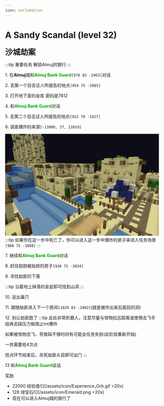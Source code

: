 ```yaml
---
icon: exclamation
---
```

# A Sandy Scandal (level 32)
<span style="font-size: 25px;">**沙城劫案**</span>

:::tip 重要任务
解锁Almuj的银行
:::

<span class="stage-index">1.</span> 在**Almuj**城和<font color=00AA00>**Almuj Bank Guard**</font>`[976 83 -1963]`对话

<span class="stage-index">2.</span> 去第一个目击证人所报告的地点`[954 75 -1985]`

<span class="stage-index">3.</span> 打开地下室的金库 密码是7812

<span class="stage-index">4.</span> 和<font color=00AA00>**Almuj Bank Guard**</font>对话

<span class="stage-index">5.</span> 去第二个目击证人所报告的地点`[922 79 -1927]`

<span class="stage-index">6.</span> 调查爆炸的来源`[-13900, 37, 21019]`

![](../../.vuepress/public/assets/img/lvl32-1.jpg)
:::tip
如果你在这一步中死亡了，你可以进入这一步中爆炸的房子来进入任务场景`[960 75 -1898]`
:::

<span class="stage-index">7.</span> 继续和<font color=00AA00>**Almuj Bank Guard**</font>对话

<span class="stage-index">8.</span> 赶往刚刚被劫掠的房子`[930 75 -2034]`

<span class="stage-index">9.</span> 寻找劫匪的下落

:::tip
沿着地上掉落的金锭即可找到山洞
:::

<span class="stage-index">10.</span> 逃出巢穴

<span class="stage-index">11.</span> 跟随劫匪进入下一个房间`[1029 83 -1982]`(就是被炸出来后面前的洞)

<span class="stage-index">12.</span> 别让劫匪跑了
:::tip
此处非常折磨人，注意尽量与怪物拉远距离或使用击飞手段再去踩压力板阻止tnt爆炸

如果被怪物击飞，导致踩不够时间有可能会任务失败(此阶段重新开始)

一共需要抢4次点

抢点环节结束后，杀死劫匪头目即可出门
:::

<span class="stage-index">13 </span> 和<font color=00AA00>**Almuj Bank Guard**</font>谈话

奖励
+ 22000 经验值![](/assets/icon/Experience_Orb.gif =20x)
+ 128 绿宝石![](/assets/icon/Emerald.png =20x)
+ 现在可以进入Almuj城的银行了